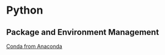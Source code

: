 # Python
## Package and Environment Management
[Conda from Anaconda ](https://www.anaconda.com/download)